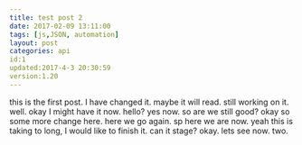 ```yaml
---
title: test post 2
date: 2017-02-09 13:11:00
tags: [js,JSON, automation]
layout: post
categories: api
id:1
updated:2017-4-3 20:30:59
version:1.20
---
```


this is the first post. I have changed it. maybe it will read. still working on it. well. okay I might have it now. hello? yes now. so are we still good? okay so some more change here. here we go again. sp here we are now. yeah this is taking to long, I would like to finish it. can it stage? okay. lets see now. two.